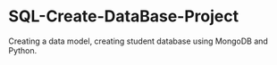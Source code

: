 # SQL-Create-DataBase-Project
Creating a data model, creating student database using MongoDB and Python.
